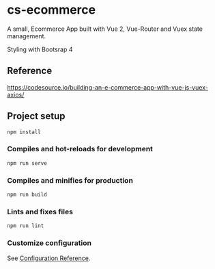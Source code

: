 # cs-ecommerce

A small, Ecommerce App built with Vue 2, Vue-Router and Vuex state management.

Styling with Bootsrap 4

## Reference

https://codesource.io/building-an-e-commerce-app-with-vue-js-vuex-axios/

## Project setup
```
npm install
```

### Compiles and hot-reloads for development
```
npm run serve
```

### Compiles and minifies for production
```
npm run build
```

### Lints and fixes files
```
npm run lint
```

### Customize configuration
See [Configuration Reference](https://cli.vuejs.org/config/).
